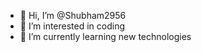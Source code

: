 - 👋 Hi, I’m @Shubham2956
- 👀 I’m interested in coding
- 🌱 I’m currently learning new technologies

<!---
Shubham2956/Shubham2956 is a ✨ special ✨ repository because its `README.md` (this file) appears on your GitHub profile.
You can click the Preview link to take a look at your changes.
--->
